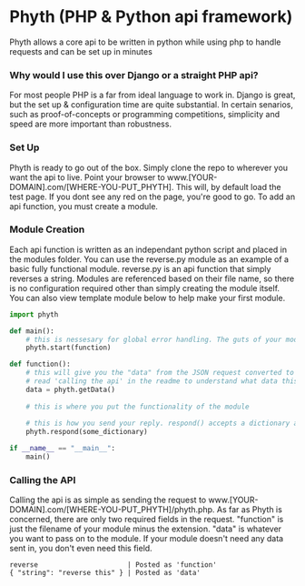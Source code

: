 # Phyth (PHP & Python api framework)
Phyth allows a core api to be written in python while using php to handle requests and can be set up in minutes

### Why would I use this over Django or a straight PHP api?
For most people PHP is a far from ideal language to work in. Django is great, but the set up & configuration time are quite substantial. In certain senarios, such as proof-of-concepts or programming competitions, simplicity and speed are more important than robustness. 

### Set Up
Phyth is ready to go out of the box. Simply clone the repo to wherever you want the api to live. Point your browser to www.[YOUR-DOMAIN].com/[WHERE-YOU-PUT_PHYTH]. This will, by default load the test page. If you dont see any red on the page, you're good to go. To add an api function, you must create a module. 

### Module Creation
Each api function is written as an independant python script and placed in the modules folder. You can use the reverse.py module as an example of a basic fully functional module. reverse.py is an api function that simply reverses a string. Modules are referenced based on their file name, so there is no configuration required other than simply creating the module itself. You can also view template module below to help make your first module. 
```python
import phyth

def main():
	# this is nessesary for global error handling. The guts of your module go in function()
	phyth.start(function)

def function():
	# this will give you the "data" from the JSON request converted to a python dictionary
	# read 'calling the api' in the readme to understand what data this is getting
	data = phyth.getData()
	
	# this is where you put the functionality of the module
	
	# this is how you send your reply. respond() accepts a dictionary as the parameter
	phyth.respond(some_dictionary)

if __name__ == "__main__":
    main()
```

### Calling the API
Calling the api is as simple as sending the request to www.[YOUR-DOMAIN].com/[WHERE-YOU-PUT_PHYTH]/phyth.php. As far as Phyth is concerned, there are only two required fields in the request. "function" is just the filename of your module minus the extension. "data" is whatever you want to pass on to the module. If your module doesn't need any data sent in, you don't even need this field.
```
reverse                      | Posted as 'function'
{ "string": "reverse this" } | Posted as 'data'
```
